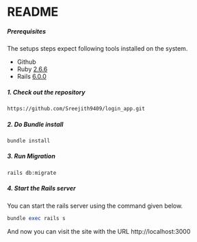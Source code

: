 # README


##### Prerequisites

The setups steps expect following tools installed on the system.

- Github
- Ruby [2.6.6](https://github.com/organization/project-name/blob/master/.ruby-version#L1)
- Rails [6.0.0](https://github.com/organization/project-name/blob/master/Gemfile#L12)

##### 1. Check out the repository

```bash
https://github.com/Sreejith9409/login_app.git
```

##### 2. Do Bundle install


```bash
bundle install
```

##### 3. Run Migration


```bash
rails db:migrate
```



##### 4. Start the Rails server

You can start the rails server using the command given below.

```ruby
bundle exec rails s
```

And now you can visit the site with the URL http://localhost:3000

```
